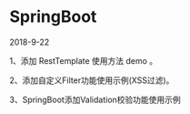 # SpringBoot

2018-9-22

1、添加 RestTemplate 使用方法 demo 。

2、添加自定义Filter功能使用示例(XSS过滤)。

3、SpringBoot添加Validation校验功能使用示例
